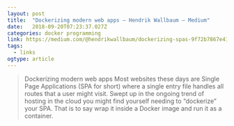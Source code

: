 ```yaml
---
layout: post 
title:  "Dockerizing modern web apps – Hendrik Wallbaum – Medium" 
date:   2018-09-20T07:23:37.027Z 
categories: docker programming
link: https://medium.com/@hendrikwallbaum/dockerizing-spas-9f72b7867e41 
tags:
  - links
ogtype: article 
---
```


> Dockerizing modern web apps
Most websites these days are Single Page Applications (SPA for short) where a single entry file handles all routes that a user might visit. Swept up in the ongoing trend of hosting in the cloud you might find yourself needing to “dockerize” your SPA. That is to say wrap it inside a Docker image and run it as a container.
